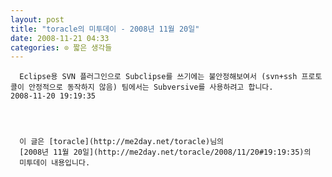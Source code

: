 ```yaml
---
layout: post
title: "toracle의 미투데이 - 2008년 11월 20일"
date: 2008-11-21 04:33
categories: ⊙ 짧은 생각들
---
```



    
      Eclipse용 SVN 플러그인으로 Subclipse를 쓰기에는 불안정해보여서 (svn+ssh 프로토콜이 안정적으로 동작하지 않음) 팀에서는 Subversive를 사용하려고 합니다.        2008-11-20 19:19:35
    
    


      이 글은 [toracle](http://me2day.net/toracle)님의 
      [2008년 11월 20일](http://me2day.net/toracle/2008/11/20#19:19:35)의 
      미투데이 내용입니다.
    


  
       
